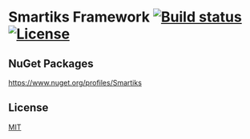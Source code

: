 ﻿# Smartiks Framework [![Build status](https://ci.appveyor.com/api/projects/status/bp8vqaqp92f7wqan?svg=true)](https://ci.appveyor.com/project/mehyaa/smartiks-framework) [![License](https://img.shields.io/github/license/smartikscomtr/smartiks-framework.svg)](https://opensource.org/licenses/MIT)

## NuGet Packages

https://www.nuget.org/profiles/Smartiks


## License

[MIT](https://github.com/smartikscomtr/smartiks-framework/blob/master/LICENSE)
